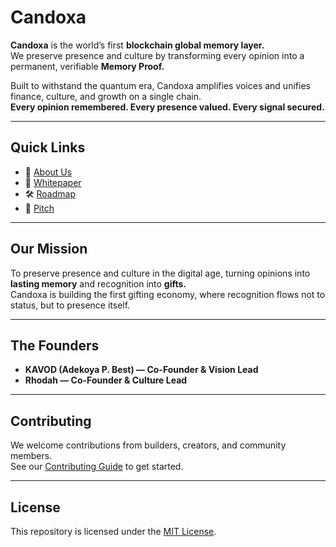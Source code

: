# Candoxa

**Candoxa** is the world’s first **blockchain global memory layer.**  
We preserve presence and culture by transforming every opinion into a permanent, verifiable **Memory Proof.**

Built to withstand the quantum era, Candoxa amplifies voices and unifies finance, culture, and growth on a single chain.  
**Every opinion remembered. Every presence valued. Every signal secured.**

---

## Quick Links
- 📖 [About Us](./docs/ABOUT.md)  
- 📄 [Whitepaper](./docs/WHITEPAPER.md)  
- 🛠️ [Roadmap](./docs/ROADMAP.md)  
- 🎯 [Pitch](./docs/PITCH.md)  

---

## Our Mission
To preserve presence and culture in the digital age, turning opinions into **lasting memory** and recognition into **gifts.**  
Candoxa is building the first gifting economy, where recognition flows not to status, but to presence itself.  

---

## The Founders
- **KAVOD (Adekoya P. Best) — Co-Founder & Vision Lead**  
- **Rhodah — Co-Founder & Culture Lead**  

---

## Contributing
We welcome contributions from builders, creators, and community members.  
See our [Contributing Guide](./CONTRIBUTING.md) to get started.  

---

## License
This repository is licensed under the [MIT License](./LICENSE).
